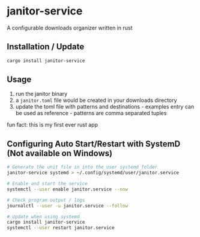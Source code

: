 # janitor-service

A configurable downloads organizer written in rust

## Installation / Update

```bash
cargo install janitor-service
```

## Usage

1. run the janitor binary
2. a `janitor.toml` file would be created in your downloads directory
3. update the toml file with patterns and destinations - examples entry can be used as reference - patterns are comma separated tuples

fun fact: this is my first ever rust app

## Configuring Auto Start/Restart with SystemD (Not available on Windows)

```bash
# Generate the unit file in into the user systemd folder
janitor-service systemd > ~/.config/systemd/user/janitor.service

# Enable and start the service
systemctl --user enable janitor.service --now

# Check program output / logs
journalctl --user -u janitor.service --follow

# Update when using systemd
cargo install janitor-service
systemctl --user restart janitor.service
```
